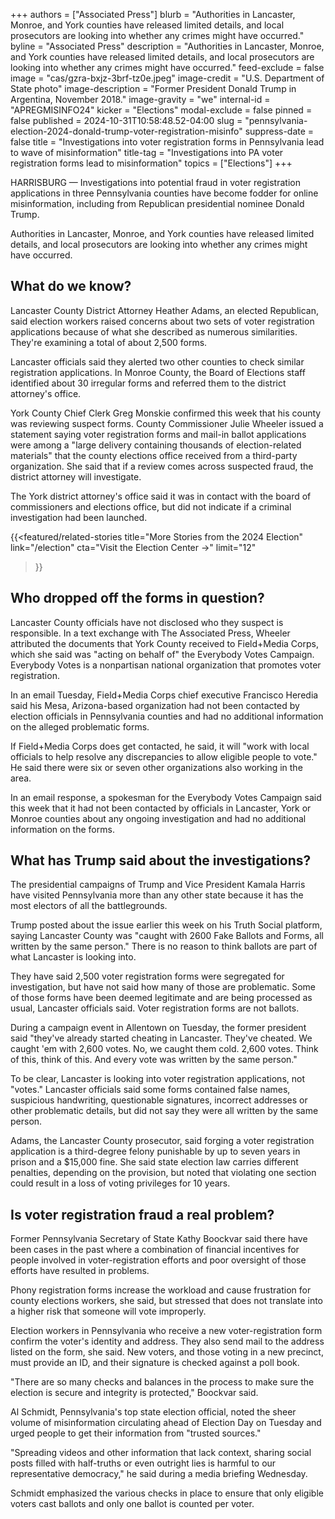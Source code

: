 +++
authors = ["Associated Press"]
blurb = "Authorities in Lancaster, Monroe, and York counties have released limited details, and local prosecutors are looking into whether any crimes might have occurred."
byline = "Associated Press"
description = "Authorities in Lancaster, Monroe, and York counties have released limited details, and local prosecutors are looking into whether any crimes might have occurred."
feed-exclude = false
image = "cas/gzra-bxjz-3brf-tz0e.jpeg"
image-credit = "U.S. Department of State photo"
image-description = "Former President Donald Trump in Argentina, November 2018."
image-gravity = "we"
internal-id = "APREGMISINFO24"
kicker = "Elections"
modal-exclude = false
pinned = false
published = 2024-10-31T10:58:48.52-04:00
slug = "pennsylvania-election-2024-donald-trump-voter-registration-misinfo"
suppress-date = false
title = "Investigations into voter registration forms in Pennsylvania lead to wave of misinformation"
title-tag = "Investigations into PA voter registration forms lead to misinformation"
topics = ["Elections"]
+++

HARRISBURG&nbsp;— Investigations into potential fraud in voter registration applications in three Pennsylvania counties have become fodder for online misinformation, including from Republican presidential nominee Donald Trump.

Authorities in Lancaster, Monroe, and York counties have released limited details, and local prosecutors are looking into whether any crimes might have occurred.

## What do we know?

Lancaster County District Attorney Heather Adams, an elected Republican, said election workers raised concerns about two sets of voter registration applications because of what she described as numerous similarities. They&#39;re examining a total of about 2,500 forms.

Lancaster officials said they alerted two other counties to check similar registration applications. In Monroe County, the Board of Elections staff identified about 30 irregular forms and referred them to the district attorney&#39;s office.

York County Chief Clerk Greg Monskie confirmed this week that his county was reviewing suspect forms. County Commissioner Julie Wheeler issued a statement saying voter registration forms and mail-in ballot applications were among a &#34;large delivery containing thousands of election-related materials&#34; that the county elections office received from a third-party organization. She said that if a review comes across suspected fraud, the district attorney will investigate.

The York district attorney&#39;s office said it was in contact with the board of commissioners and elections office, but did not indicate if a criminal investigation had been launched.

{{<featured/related-stories 
  title="More Stories from the 2024 Election" 
  link="/election"
  cta="Visit the Election Center →"
  limit="12"
>}}

## Who dropped off the forms in question?

Lancaster County officials have not disclosed who they suspect is responsible. In a text exchange with The Associated Press, Wheeler attributed the documents that York County received to Field\+Media Corps, which she said was &#34;acting on behalf of&#34; the Everybody Votes Campaign. Everybody Votes is a nonpartisan national organization that promotes voter registration.

In an email Tuesday, Field\+Media Corps chief executive Francisco Heredia said his Mesa, Arizona-based organization had not been contacted by election officials in Pennsylvania counties and had no additional information on the alleged problematic forms.

If Field\+Media Corps does get contacted, he said, it will &#34;work with local officials to help resolve any discrepancies to allow eligible people to vote.&#34; He said there were six or seven other organizations also working in the area.

In an email response, a spokesman for the Everybody Votes Campaign said this week that it had not been contacted by officials in Lancaster, York or Monroe counties about any ongoing investigation and had no additional information on the forms.

## What has Trump said about the investigations?

The presidential campaigns of Trump and Vice President Kamala Harris have visited Pennsylvania more than any other state because it has the most electors of all the battlegrounds.

Trump posted about the issue earlier this week on his Truth Social platform, saying Lancaster County was &#34;caught with 2600 Fake Ballots and Forms, all written by the same person.&#34; There is no reason to think ballots are part of what Lancaster is looking into.

They have said 2,500 voter registration forms were segregated for investigation, but have not said how many of those are problematic. Some of those forms have been deemed legitimate and are being processed as usual, Lancaster officials said. Voter registration forms are not ballots.

During a campaign event in Allentown on Tuesday, the former president said &#34;they&#39;ve already started cheating in Lancaster. They&#39;ve cheated. We caught &#39;em with 2,600 votes. No, we caught them cold. 2,600 votes. Think of this, think of this. And every vote was written by the same person.&#34;

To be clear, Lancaster is looking into voter registration applications, not &#34;votes.&#34; Lancaster officials said some forms contained false names, suspicious handwriting, questionable signatures, incorrect addresses or other problematic details, but did not say they were all written by the same person.

Adams, the Lancaster County prosecutor, said forging a voter registration application is a third-degree felony punishable by up to seven years in prison and a $15,000 fine. She said state election law carries different penalties, depending on the provision, but noted that violating one section could result in a loss of voting privileges for 10 years.

## Is voter registration fraud a real problem?

Former Pennsylvania Secretary of State Kathy Boockvar said there have been cases in the past where a combination of financial incentives for people involved in voter-registration efforts and poor oversight of those efforts have resulted in problems.

Phony registration forms increase the workload and cause frustration for county elections workers, she said, but stressed that does not translate into a higher risk that someone will vote improperly.

Election workers in Pennsylvania who receive a new voter-registration form confirm the voter&#39;s identity and address. They also send mail to the address listed on the form, she said. New voters, and those voting in a new precinct, must provide an ID, and their signature is checked against a poll book.

&#34;There are so many checks and balances in the process to make sure the election is secure and integrity is protected,&#34; Boockvar said.

Al Schmidt, Pennsylvania&#39;s top state election official, noted the sheer volume of misinformation circulating ahead of Election Day on Tuesday and urged people to get their information from &#34;trusted sources.&#34;

&#34;Spreading videos and other information that lack context, sharing social posts filled with half-truths or even outright lies is harmful to our representative democracy,&#34; he said during a media briefing Wednesday.

Schmidt emphasized the various checks in place to ensure that only eligible voters cast ballots and only one ballot is counted per voter.


